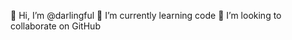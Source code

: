  👋 Hi, I’m @darlingful
 🌱 I’m currently learning code
💞️ I’m looking to collaborate on GitHub


<!---
darling263/darlingful is a ✨ special ✨ repository because its `Quinn.md` (this file) appears on your GitHub profile.
You can click the Preview link to take a look at your changes.
--->
